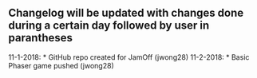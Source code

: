 ## Changelog will be updated with changes done during a certain day followed by user in parantheses ##

11-1-2018: 
    * GitHub repo created for JamOff (jwong28)
11-2-2018:
    * Basic Phaser game pushed (jwong28)

